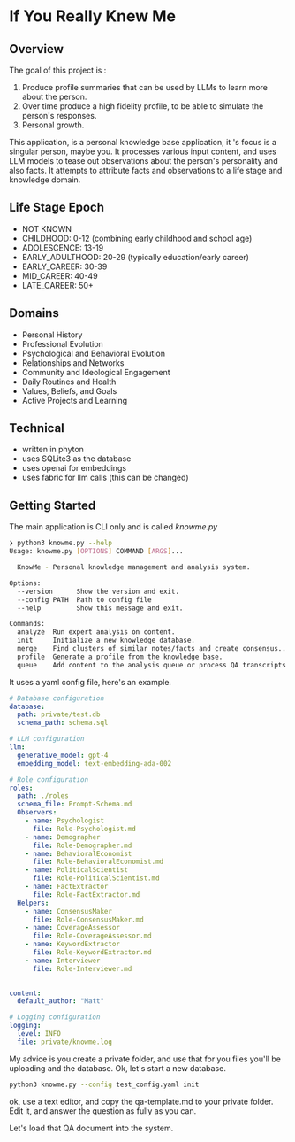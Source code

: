 # If You Really Knew Me

## Overview

The goal of this project is :
1. Produce profile summaries that can be used by LLMs to learn more about the person.
2. Over time produce a high fidelity profile, to be able to simulate the person's responses.
3. Personal growth.

This application, is a personal knowledge base application, it 's focus is a singular person, maybe you.
It processes various input content, and uses LLM models to tease out observations about the person's personality and also facts.
It attempts to attribute facts and observations to a life stage and knowledge domain.

## Life Stage Epoch 
- NOT KNOWN
- CHILDHOOD: 0-12 (combining early childhood and school age)
- ADOLESCENCE: 13-19
- EARLY_ADULTHOOD: 20-29 (typically education/early career)
- EARLY_CAREER: 30-39
- MID_CAREER: 40-49
- LATE_CAREER: 50+

## Domains 
- Personal History
- Professional Evolution
- Psychological and Behavioral Evolution
- Relationships and Networks
- Community and Ideological Engagement
- Daily Routines and Health
- Values, Beliefs, and Goals
- Active Projects and Learning

## Technical
- written in phyton
- uses SQLite3 as the database
- uses openai for embeddings
- uses fabric for llm calls (this can be changed)

## Getting Started

The main application is CLI only and is called *knowme.py*

```bash
❯ python3 knowme.py --help
Usage: knowme.py [OPTIONS] COMMAND [ARGS]...

  KnowMe - Personal knowledge management and analysis system.

Options:
  --version      Show the version and exit.
  --config PATH  Path to config file
  --help         Show this message and exit.

Commands:
  analyze  Run expert analysis on content.
  init     Initialize a new knowledge database.
  merge    Find clusters of similar notes/facts and create consensus...
  profile  Generate a profile from the knowledge base.
  queue    Add content to the analysis queue or process QA transcripts.
```


It uses a yaml config file, here's an example.

```yaml
# Database configuration
database:
  path: private/test.db
  schema_path: schema.sql

# LLM configuration
llm:
  generative_model: gpt-4
  embedding_model: text-embedding-ada-002

# Role configuration
roles:
  path: ./roles
  schema_file: Prompt-Schema.md  
  Observers:
    - name: Psychologist
      file: Role-Psychologist.md
    - name: Demographer
      file: Role-Demographer.md
    - name: BehavioralEconomist
      file: Role-BehavioralEconomist.md
    - name: PoliticalScientist
      file: Role-PoliticalScientist.md
    - name: FactExtractor
      file: Role-FactExtractor.md
  Helpers:
    - name: ConsensusMaker
      file: Role-ConsensusMaker.md
    - name: CoverageAssessor
      file: Role-CoverageAssessor.md
    - name: KeywordExtractor
      file: Role-KeywordExtractor.md
    - name: Interviewer
      file: Role-Interviewer.md
  

content:
  default_author: "Matt"

# Logging configuration
logging:
  level: INFO
  file: private/knowme.log 


```

My advice is you create a private folder, and use that for you files you'll be uploading and the database.
Ok, let's start a new database.

```bash
python3 knowme.py --config test_config.yaml init
```

ok, use a text editor, and copy the qa-template.md to your private folder.
Edit it, and answer the question as fully as you can.

Let's load that QA document into the system.

```bash

```

